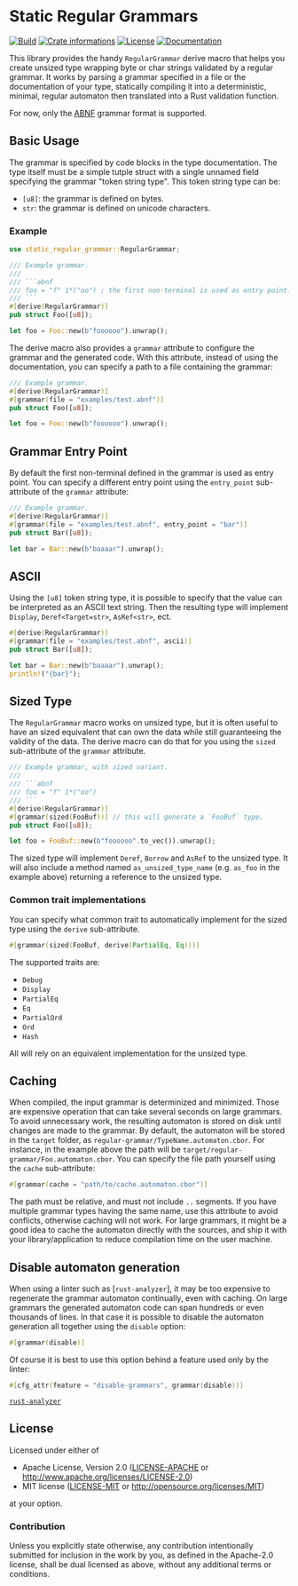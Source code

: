 # Static Regular Grammars

[![Build](https://img.shields.io/github/actions/workflow/status/timothee-haudebourg/static-regular-grammar/ci.yml?branch=main&style=flat-square)](https://github.com/timothee-haudebourg/static-regular-grammar/actions)
[![Crate informations](https://img.shields.io/crates/v/static-regular-grammar.svg?style=flat-square)](https://crates.io/crates/static-regular-grammar)
[![License](https://img.shields.io/crates/l/static-regular-grammar.svg?style=flat-square)](https://github.com/timothee-haudebourg/static-regular-grammar#license)
[![Documentation](https://img.shields.io/badge/docs-latest-blue.svg?style=flat-square)](https://docs.rs/static-regular-grammar)

<!-- cargo-rdme start -->

This library provides the handy `RegularGrammar` derive macro that helps you
create unsized type wrapping byte or char strings validated by a regular
grammar. It works by parsing a grammar specified in a file or the
documentation of your type, statically compiling it into a deterministic,
minimal, regular automaton then translated into a Rust validation function.

For now, only the [ABNF] grammar format is supported.

[ABNF]: <https://datatracker.ietf.org/doc/html/rfc5234>

## Basic Usage

The grammar is specified by code blocks in the type documentation.
The type itself must be a simple tutple struct with a single unnamed field
specifying the grammar "token string type". This token string type can be:
- `[u8]`: the grammar is defined on bytes.
- `str`: the grammar is defined on unicode characters.

### Example

```rust
use static_regular_grammar::RegularGrammar;

/// Example grammar.
///
/// ```abnf
/// foo = "f" 1*("oo") ; the first non-terminal is used as entry point.
/// ```
#[derive(RegularGrammar)]
pub struct Foo([u8]);

let foo = Foo::new(b"foooooo").unwrap();
```

The derive macro also provides a `grammar` attribute to configure the
grammar and the generated code. With this attribute, instead of using the
documentation, you can specify a path to a file containing the grammar:

```rust
/// Example grammar.
#[derive(RegularGrammar)]
#[grammar(file = "examples/test.abnf")]
pub struct Foo([u8]);

let foo = Foo::new(b"foooooo").unwrap();
```

## Grammar Entry Point

By default the first non-terminal defined in the grammar is used as entry
point. You can specify a different entry point using the `entry_point`
sub-attribute of the `grammar` attribute:

```rust
/// Example grammar.
#[derive(RegularGrammar)]
#[grammar(file = "examples/test.abnf", entry_point = "bar")]
pub struct Bar([u8]);

let bar = Bar::new(b"baaaar").unwrap();
```

## ASCII

Using the `[u8]` token string type, it is possible to specify that the
value can be interpreted as an ASCII text string. Then the resulting type
will implement `Display`, `Deref<Target=str>`, `AsRef<str>`, ect.
```rust
#[derive(RegularGrammar)]
#[grammar(file = "examples/test.abnf", ascii)]
pub struct Bar([u8]);

let bar = Bar::new(b"baaaar").unwrap();
println!("{bar}");
```

## Sized Type

The `RegularGrammar` macro works on unsized type, but it is often useful
to have an sized equivalent that can own the data while still guaranteeing
the validity of the data. The derive macro can do that for you using the
`sized` sub-attribute of the `grammar` attribute.

```rust
/// Example grammar, with sized variant.
///
/// ```abnf
/// foo = "f" 1*("oo")
/// ```
#[derive(RegularGrammar)]
#[grammar(sized(FooBuf))] // this will generate a `FooBuf` type.
pub struct Foo([u8]);

let foo = FooBuf::new(b"foooooo".to_vec()).unwrap();
```

The sized type will implement `Deref`, `Borrow` and `AsRef` to the unsized
type. It will also include a method named `as_unsized_type_name` (e.g.
`as_foo` in the example above) returning a reference to the unsized type.

### Common trait implementations

You can specify what common trait to automatically implement for the sized
type using the `derive` sub-attribute.

```rust
#[grammar(sized(FooBuf, derive(PartialEq, Eq)))]
```

The supported traits are:
- `Debug`
- `Display`
- `PartialEq`
- `Eq`
- `PartialOrd`
- `Ord`
- `Hash`

All will rely on an equivalent implementation for the unsized type.

## Caching

When compiled, the input grammar is determinized and minimized. Those are
expensive operation that can take several seconds on large grammars.
To avoid unnecessary work, the resulting automaton is stored on disk until
changes are made to the grammar. By default, the automaton will be stored
in the `target` folder, as `regular-grammar/TypeName.automaton.cbor`. For
instance, in the example above the path will be
`target/regular-grammar/Foo.automaton.cbor`.
You can specify the file path yourself using the `cache` sub-attribute:

```rust
#[grammar(cache = "path/to/cache.automaton.cbor")]
```

The path must be relative, and must not include `..` segments.
If you have multiple grammar types having the same name, use this attribute
to avoid conflicts, otherwise caching will not work.
For large grammars, it might be a good idea to cache the automaton directly
with the sources, and ship it with your library/application to reduce
compilation time on the user machine.

## Disable automaton generation

When using a linter such as [`rust-analyzer`], it may be too expensive to
regenerate the grammar automaton continually, even with caching. On large
grammars the generated automaton code can span hundreds or even thousands
of lines. In that case it is possible to disable the automaton generation
all together using the `disable` option:
```rust
#[grammar(disable)]
```

Of course it is best to use this option behind a feature used only by the
linter:
```rust
#[cfg_attr(feature = "disable-grammars", grammar(disable))]
```

[`rust-analyzer`](https://rust-analyzer.github.io/)

<!-- cargo-rdme end -->

## License

Licensed under either of

 * Apache License, Version 2.0 ([LICENSE-APACHE](LICENSE-APACHE) or http://www.apache.org/licenses/LICENSE-2.0)
 * MIT license ([LICENSE-MIT](LICENSE-MIT) or http://opensource.org/licenses/MIT)

at your option.

### Contribution

Unless you explicitly state otherwise, any contribution intentionally submitted
for inclusion in the work by you, as defined in the Apache-2.0 license, shall be dual licensed as above, without any
additional terms or conditions.
